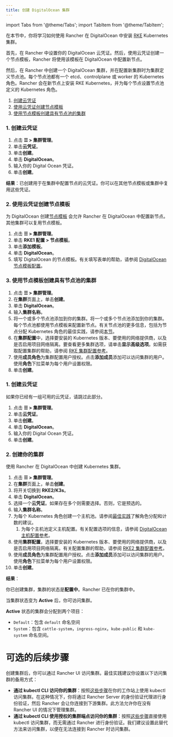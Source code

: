 ```yaml
---
title: 创建 DigitalOcean 集群
---
```


import Tabs from '@theme/Tabs';
import TabItem from '@theme/TabItem';

在本节中，你将学习如何使用 Rancher 在 DigitalOcean 中安装 [RKE](https://rancher.com/docs/rke/latest/en/) Kubernetes 集群。

首先，在 Rancher 中设置你的 DigitalOcean 云凭证。然后，使用云凭证创建一个节点模板，Rancher 将使用该模板在 DigitalOcean 中配置新节点。

然后，在 Rancher 中创建一个 DigitalOcean 集群，并在配置新集群时为集群定义节点池。每个节点池都有一个 etcd、controlplane 或 worker 的 Kubernetes 角色。Rancher 会在新节点上安装 RKE Kubernetes，并为每个节点设置节点池定义的 Kubernetes 角色。

<Tabs>
<TabItem value="RKE">

1. [创建云凭证](#1-创建云凭证)
2. [使用云凭证创建节点模板](#2-使用云凭证创建节点模板)
3. [使用节点模板创建具有节点池的集群](#3-使用节点模板创建具有节点池的集群)

### 1. 创建云凭证

1. 点击 **☰ > 集群管理**。
1. 单击**云凭证**。
1. 单击**创建**。
1. 单击 **DigitalOcean**。
1. 输入你的 Digital Ocean 凭证。
1. 单击**创建**。

**结果**：已创建用于在集群中配置节点的云凭证。你可以在其他节点模板或集群中复用这些凭证。

### 2. 使用云凭证创建节点模板

为 DigitalOcean 创建[节点模板](../../../../pages-for-subheaders/use-new-nodes-in-an-infra-provider.md#节点模板) 会允许 Rancher 在 DigitalOcean 中配置新节点。其他集群可以复用节点模板。

1. 点击 **☰ > 集群管理**。
1. 单击 **RKE1 配置 > 节点模板**。
1. 单击**添加模板**。
1. 单击 **DigitalOcean**。
1. 填写 DigitalOcean 的节点模板。有关填写表单的帮助，请参阅 [DigitalOcean 节点模板配置](../../../../reference-guides/cluster-configuration/downstream-cluster-configuration/node-template-configuration/digitalocean.md)。

### 3. 使用节点模板创建具有节点池的集群

1. 点击 **☰ > 集群管理**。
1. 在**集群**页面上，单击**创建**。
1. 单击 **DigitalOcean**。
1. 输入**集群名称**。
1. 将一个或多个节点池添加到你的集群。将一个或多个节点池添加到你的集群。每个节点池都使用节点模板来配置新节点。有关节点池的更多信息，包括为节点分配 Kubernetes 角色的最佳实践，请参阅[本节](../../../../pages-for-subheaders/use-new-nodes-in-an-infra-provider.md)。
1. 在**集群配置**中，选择要安装的 Kubernetes 版本、要使用的网络提供商，以及是否启用项目网络隔离。要查看更多集群选项，请单击**显示高级选项**。如需获取配置集群的帮助，请参阅 [RKE 集群配置参考](../../../../reference-guides/cluster-configuration/rancher-server-configuration/rke1-cluster-configuration.md)。
1. 使用**成员角色**为集群配置用户授权。点击**添加成员**添加可以访问集群的用户。使用**角色**下拉菜单为每个用户设置权限。
1. 单击**创建**。

</TabItem>
<TabItem value="RKE2">

### 1. 创建云凭证

如果你已经有一组可用的云凭证，请跳过此部分。

1. 点击 **☰ > 集群管理**。
1. 单击**云凭证**。
1. 单击**创建**。
1. 单击 **DigitalOcean**。
1. 输入你的 Digital Ocean 凭证。
1. 单击**创建**。

### 2. 创建你的集群

使用 Rancher 在 DigitalOcean 中创建 Kubernetes 集群。

1. 点击 **☰ > 集群管理**。
1. 在**集群**页面上，单击**创建**。
1. 将开关切换到 **RKE2/K3s**。
1. 单击 **DigitalOcean**。
1. 选择一个**云凭证**。如果存在多个则需要选择。否则，它是预选的。
1. 输入**集群名称**。
1. 为每个 Kubernetes 角色创建一个主机池。请参阅[最佳实践](../../../../pages-for-subheaders/use-new-nodes-in-an-infra-provider.md#rke2-中的节点角色)了解角色分配和计数的建议。
   1. 为每个主机池定义主机配置。有关配置选项的信息，请参阅 [DigitalOcean 主机配置参考](../../../../reference-guides/cluster-configuration/downstream-cluster-configuration/machine-configuration/digitalocean.md)。
1. 使用**集群配置**，选择要安装的 Kubernetes 版本、要使用的网络提供商，以及是否启用项目网络隔离。有关配置集群的帮助，请参阅 [RKE2 集群配置参考](../../../../reference-guides/cluster-configuration/rancher-server-configuration/rke2-cluster-configuration.md)。
1. 使用**成员角色**为集群配置用户授权。点击**添加成员**添加可以访问集群的用户。使用**角色**下拉菜单为每个用户设置权限。
1. 单击**创建**。

</TabItem>
</Tabs>

**结果**：

你已创建集群，集群的状态是**配置中**。Rancher 已在你的集群中。

当集群状态变为 **Active** 后，你可访问集群。

**Active** 状态的集群会分配到两个项目：

- `Default`：包含 `default` 命名空间
- `System`：包含 `cattle-system`，`ingress-nginx`，`kube-public` 和 `kube-system` 命名空间。
# 可选的后续步骤

创建集群后，你可以通过 Rancher UI 访问集群。最佳实践建议你设置以下访问集群的备用方式：

- **通过 kubectl CLI 访问你的集群**：按照[这些步骤](../../../new-user-guides/manage-clusters/access-clusters/use-kubectl-and-kubeconfig.md#在工作站使用-kubectl-访问集群)在你的工作站上使用 kubectl 访问集群。在这种情况下，你将通过 Rancher Server 的身份验证代理进行身份验证，然后 Rancher 会让你连接到下游集群。此方法允许你在没有 Rancher UI 的情况下管理集群。
- **通过 kubectl CLI 使用授权的集群端点访问你的集群**：按照[这些步骤](../../../new-user-guides/manage-clusters/access-clusters/use-kubectl-and-kubeconfig.md#直接使用下游集群进行身份验证)直接使用 kubectl 访问集群，而无需通过 Rancher 进行身份验证。我们建议设置此替代方法来访问集群，以便在无法连接到 Rancher 时访问集群。
